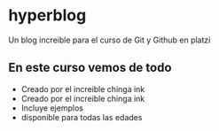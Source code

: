 # hyperblog
Un blog increible para el curso de Git y Github en platzi


## En este curso vemos de todo

* Creado por el increible chinga ink
* Creado por el increible chinga ink
* Incluye ejemplos 
* disponible para todas las edades
